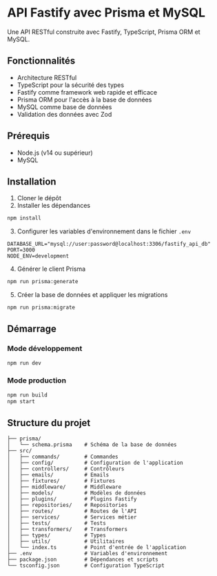 # API Fastify avec Prisma et MySQL

Une API RESTful construite avec Fastify, TypeScript, Prisma ORM et MySQL.

## Fonctionnalités

- Architecture RESTful
- TypeScript pour la sécurité des types
- Fastify comme framework web rapide et efficace
- Prisma ORM pour l'accès à la base de données
- MySQL comme base de données
- Validation des données avec Zod

## Prérequis

- Node.js (v14 ou supérieur)
- MySQL

## Installation

1. Cloner le dépôt
2. Installer les dépendances

```bash
npm install
```

3. Configurer les variables d'environnement dans le fichier `.env`

```
DATABASE_URL="mysql://user:password@localhost:3306/fastify_api_db"
PORT=3000
NODE_ENV=development
```

4. Générer le client Prisma

```bash
npm run prisma:generate
```

5. Créer la base de données et appliquer les migrations

```bash
npm run prisma:migrate
```

## Démarrage

### Mode développement

```bash
npm run dev
```

### Mode production

```bash
npm run build
npm start
```

## Structure du projet

```
├── prisma/
│   └── schema.prisma    # Schéma de la base de données
├── src/
│   ├── commands/        # Commandes
│   ├── config/          # Configuration de l'application
│   ├── controllers/     # Contrôleurs
│   ├── emails/          # Emails
│   ├── fixtures/        # Fixtures
│   ├── middleware/      # Middleware
│   ├── models/          # Modèles de données
│   ├── plugins/         # Plugins Fastify
│   ├── repositories/    # Repositories
│   ├── routes/          # Routes de l'API
│   ├── services/        # Services métier
│   ├── tests/           # Tests
│   ├── transformers/    # Transformers
│   ├── types/           # Types
│   ├── utils/           # Utilitaires
│   └── index.ts         # Point d'entrée de l'application
├── .env                 # Variables d'environnement
├── package.json         # Dépendances et scripts
└── tsconfig.json        # Configuration TypeScript
```
